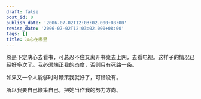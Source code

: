 ```yaml
---
draft: false
post_id: 0
publish_date: '2006-07-02T12:03:02.000+08:00'
revise_date: '2006-07-02T12:03:02.000+08:00'
tags: []
title: 决心在哪里
---
```


总是下定决心去看书，可总忍不住又离开书桌去上网，去看电视。这样子的情况已经好多次了。我必须端正我的态度，否则只有死路一条。

如果又一个人能够时时鞭策我就好了，可惜没有。

所以我要自己鞭策自己，把她当作我的努力方向。

